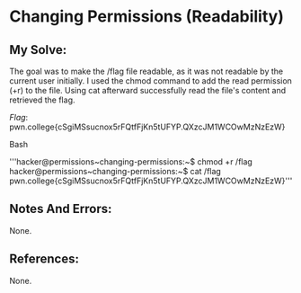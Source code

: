 # Changing Permissions (Readability)

## My Solve:
The goal was to make the /flag file readable, as it was not readable by the current user initially. 
I used the chmod command to add the read permission (+r) to the file. 
Using cat afterward successfully read the file's content and retrieved the flag.

*Flag*: pwn.college{cSgiMSsucnox5rFQtfFjKn5tUFYP.QXzcJM1WCOwMzNzEzW}
 
Bash

'''hacker@permissions\~changing-permissions:~$ chmod +r /flag            
hacker@permissions\~changing-permissions:~$ cat /flag              
pwn.college{cSgiMSsucnox5rFQtfFjKn5tUFYP.QXzcJM1WCOwMzNzEzW}'''              

## Notes And Errors:
None.

## References:
None.







